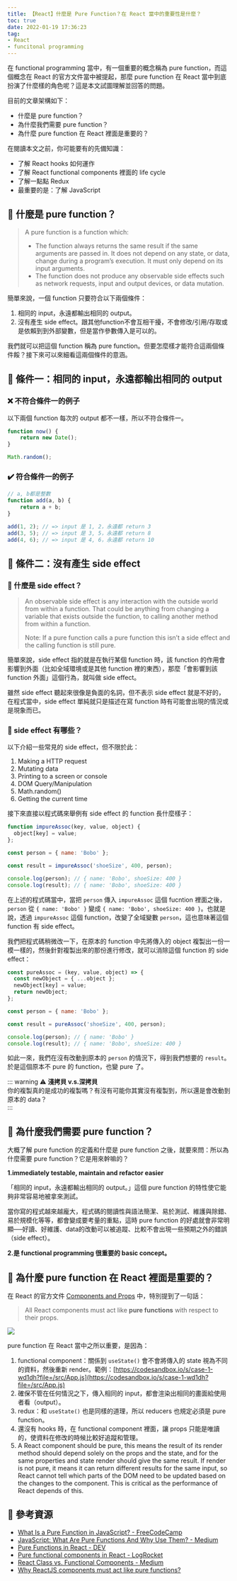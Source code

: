 ```yaml
---
title: 【React】什麼是 Pure Function？在 React 當中的重要性是什麼？
toc: true
date: 2022-01-19 17:36:23
tag:
- React
- funcitonal programming
---
```


在 functional programming 當中，有一個重要的概念稱為 pure function，而這個概念在 React 的官方文件當中被提起，那麼 pure function 在 React 當中到底扮演了什麼樣的角色呢？這是本文試圖理解並回答的問題。

<!-- more -->

目前的文章架構如下：
- 什麼是 pure function？  
- 為什麼我們需要 pure function？
- 為什麼 pure function 在 React 裡面是重要的？

在閱讀本文之前，你可能要有的先備知識：
- 了解 React hooks 如何運作
- 了解 React functional components 裡面的 life cycle
- 了解一點點 Redux
- 最重要的是：了解 JavaScript

## 🐳 什麼是 pure function？  

> A pure function is a function which:
> - The function always returns the same result if the same arguments are passed in. It does not depend on any state, or data, change during a program’s execution. It must only depend on its input arguments.
> - The function does not produce any observable side effects such as network requests, input and output devices, or data mutation.

簡單來說，一個 function 只要符合以下兩個條件：

1. 相同的 input，永遠都輸出相同的 output。
2. 沒有產生 side effect。跟其他function不會互相干擾，不會修改/引用/存取或是依賴到到外部變數，但是當作參數傳入是可以的。

我們就可以把這個 function 稱為 pure function。但要怎麼樣才能符合這兩個條件餒？接下來可以來細看這兩個條件的意涵。

## 🐳 條件一：相同的 input，永遠都輸出相同的 output

### ❌ 不符合條件一的例子

以下兩個 function 每次的 output 都不一樣，所以不符合條件一。
```javascript
function now() {
    return new Date();
}
```

```javascript
Math.random();
```

### ✔️ 符合條件一的例子

```javascript
// a, b都是整數
function add(a, b) {
    return a + b;
}

add(1, 2); // => input 是 1, 2，永遠都 return 3
add(3, 5); // => input 是 3, 5，永遠都 return 8
add(4, 6); // => input 是 4, 6，永遠都 return 10
```

## 🐳 條件二：沒有產生 side effect

### 🦀 什麼是 side effect？

> An observable side effect is any interaction with the outside world from within a function. That could be anything from changing a variable that exists outside the function, to calling another method from within a function.
> 
> Note: If a pure function calls a pure function this isn’t a side effect and the calling function is still pure.

簡單來說，side effect 指的就是在執行某個 function 時，該 function 的作用會影響到外面（比如全域環境或是其他 function 裡的東西），那麼「會影響到該 function 外面」這個行為，就叫做 side effect。

雖然 side effect 聽起來很像是負面的名詞，但不表示 side effect 就是不好的，在程式當中，side effect 單純就只是描述在寫 function 時有可能會出現的情況或是現象而已。

### 🦀 side effect 有哪些？

以下介紹一些常見的 side effect，但不限於此：
1. Making a HTTP request
2. Mutating data
3. Printing to a screen or console
4. DOM Query/Manipulation
5. Math.random()
6. Getting the current time

接下來直接以程式碼來舉例有 side effect 的 function 長什麼樣子：
```javascript
function impureAssoc(key, value, object) {
  object[key] = value;
};

const person = { name: 'Bobo' };

const result = impureAssoc('shoeSize', 400, person);

console.log(person); // { name: 'Bobo', shoeSize: 400 }
console.log(result); // { name: 'Bobo', shoeSize: 400 }
```

在上述的程式碼當中，當把 `person` 傳入 `impureAssoc` 這個 fucntion 裡面之後，`person` 從 `{ name: 'Bobo' }` 變成 `{ name: 'Bobo', shoeSize: 400 }`。也就是說，透過 `impureAssoc` 這個 function，改變了全域變數 `person`，這也意味著這個 function 有 side effect。

我們把程式碼稍微改一下，在原本的 function 中先將傳入的 object 複製出一份一模一樣的，然後針對複製出來的那份進行修改，就可以消除這個 function 的 side effect：

```javascript
const pureAssoc = (key, value, object) => {
  const newObject = { ...object };
  newObject[key] = value;
  return newObject;
};

const person = { name: 'Bobo' };

const result = pureAssoc('shoeSize', 400, person);

console.log(person); // { name: 'Bobo' }
console.log(result); // { name: 'Bobo', shoeSize: 400 }
```

如此一來，我們在沒有改動到原本的 `person` 的情況下，得到我們想要的 `result`。於是這個原本不 pure 的 function，也變 pure 了。

::: warning
⚠️ <b>淺拷貝 v.s.深拷貝</b><br>
你的複製真的是成功的複製嗎？有沒有可能你其實沒有複製到，所以還是會改動到原本的 data？  
:::

## 🐳 為什麼我們需要 pure function？
大概了解 pure function 的定義和什麼是 pure function 之後，就要來問：所以為什麼需要 pure function？它是用來幹嘛的？

**1.immediately testable, maintain and refactor easier**

「相同的 input，永遠都輸出相同的 output。」這個 pure function 的特性使它能夠非常容易地被拿來測試。

當你寫的程式越來越龐大，程式碼的閱讀性與語法簡潔、易於測試、維護與除錯、易於規模化等等，都會變成要考量的重點，這時 pure function 的好處就會非常明顯──好讀、好維護、data的改動可以被追蹤、比較不會出現一些預期之外的錯誤（side effect）。

**2.是 functional programming 很重要的 basic concept。**

## 🐳 為什麼 pure function 在 React 裡面是重要的？

在 React 的官方文件 [Components and Props](https://reactjs.org/docs/components-and-props.html) 中，特別提到了一句話：

> All React components must act like **pure functions** with respect to their props.

![](https://i.imgur.com/FtP80vu.png)

pure function 在 React 當中之所以重要，是因為：
1. functional component：關係到 `useState()` 會不會將傳入的 state 視為不同的資料，然後重新 render。範例：[https://codesandbox.io/s/case-1-wd1dh?file=/src/App.js](https://codesandbox.io/s/case-1-wd1dh?file=/src/App.js)
2. 確保不管在任何情況之下，傳入相同的 input，都會渲染出相同的畫面給使用者看（output）。
2. redux：和 `useState()` 也是同樣的道理，所以 reducers 也規定必須是 pure function。
3. 還沒有 hooks 時，在 functional component 裡面，讓 props 只能是唯讀的，使資料在修改的時候比較好追蹤和管理。
4. A React component should be pure, this means the result of its render method should depend solely on the props and the state, and for the same properties and state render should give the same result. If render is not pure, it means it can return different results for the same input, so React cannot tell which parts of the DOM need to be updated based on the changes to the component. This is critical as the performance of React depends of this.

## 🐳 參考資源

- [What Is a Pure Function in JavaScript? - FreeCodeCamp](https://www.freecodecamp.org/news/what-is-a-pure-function-in-javascript-acb887375dfe/)
- [JavaScript: What Are Pure Functions And Why Use Them? - Medium](https://medium.com/@jamesjefferyuk/javascript-what-are-pure-functions-4d4d5392d49c)
- [Pure Functions in React - DEV](https://dev.to/keevcodes/pure-functions-in-react-2o7n)
- [Pure functional components in React - LogRocket](https://blog.logrocket.com/react-pure-components-functional/)
- [React Class vs. Functional Components - Medium](https://betterprogramming.pub/react-class-vs-functional-components-2327c7324bdd)
- [Why ReactJS components must act like pure functions?](https://stackoverflow.com/questions/41985547/why-reactjs-components-must-act-like-pure-functions)
